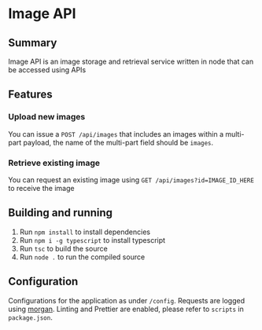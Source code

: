 # Image API

## Summary

Image API is an image storage and retrieval service written in node that can be accessed using APIs

## Features

### Upload new images

You can issue a `POST /api/images` that includes an images within a multi-part payload, the name of the multi-part field should be `images`.

### Retrieve existing image

You can request an existing image using `GET /api/images?id=IMAGE_ID_HERE` to receive the image

## Building and running

1. Run `npm install` to install dependencies
1. Run `npm i -g typescript` to install typescript
1. Run `tsc` to build the source
1. Run `node .` to run the compiled source

## Configuration

Configurations for the application as under `/config`.
Requests are logged using [morgan](https://www.npmjs.com/package/morgan).
Linting and Prettier are enabled, please refer to `scripts` in `package.json`.

